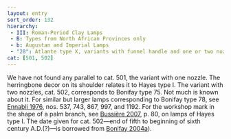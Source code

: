 ```yaml
---
layout: entry
sort_order: 132
hierarchy:
 - III: Roman-Period Clay Lamps
 - B: Types from North African Provinces only
 - b: Augustan and Imperial Lamps
 - "28": Atlante type X, variants with funnel handle and one or two nozzles
cat: [501, 502]
---
```


We have not found any parallel to cat. 501, the variant with one nozzle. The herringbone decor on its shoulder relates it to Hayes type I. The variant with two nozzles, cat. 502, corresponds to Bonifay type 75. Not much is known about it. For similar but larger lamps corresponding to Bonifay type 78, see <a href='../../bibliography/#ennabli-1976'>Ennabli 1976</a>, nos. 537, 743, 867, 997, and 1192. For the workshop mark in the shape of a palm branch, see <a href='../../bibliography/#bussiere-2007'>Bussière 2007</a>, p. 80, on lamps of Hayes type I. The date given for cat. 502—end of fifth to beginning of sixth century A.D.(?)—is borrowed from <a href='../../bibliography/#bonifay-2004a'>Bonifay 2004a</a>).
